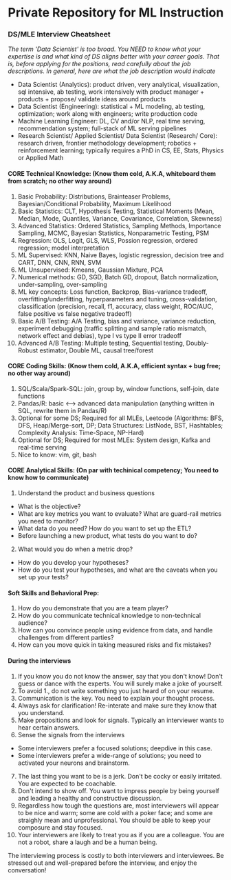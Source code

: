 # Private Repository for ML Instruction

### DS/MLE Interview Cheatsheet

*The term 'Data Scientist' is too broad. You NEED to know what your expertise is and what kind of DS aligns better with your career goals. That is, before applying for the positions, read carefully about the job descriptions. In general, here are what the job description would indicate*
- Data Scientist (Analytics): product driven, very analytical, visualization, sql intensive, ab testing, work intensively with product manager + products + propose/ validate ideas around products
- Data Scientist (Engineering): statistical + ML modeling, ab testing, optimization; work along with engineers; write production code
- Machine Learning Engineer:  DL, CV and/or NLP, real time serving, recommendation system; full-stack of ML serving pipelines
- Research Scientist/ Applied Scientist/ Data Scientist (Research/ Core): research driven, frontier methodology development; robotics + reinforcement learning; typically requires a PhD in CS, EE, Stats, Physics or Applied Math

#### CORE Technical Knowledge: (Know them cold, A.K.A, whiteboard them from scratch; no other way around)
1. Basic Probability: Distributions, Brainteaser Problems, Bayesian/Conditional Probability, Maximum Likelihood
2. Basic Statistics: CLT, Hypothesis Testing, Statistical Moments (Mean, Median, Mode, Quantiles, Variance, Covariance, Correlation, Skewness)
3. Advanced Statistics: Ordered Statistics, Sampling Methods, Importance Sampling, MCMC, Bayesian Statistics, Nonparametric Testing, PSM
4. Regression: OLS, Logit, GLS, WLS, Possion regression, ordered regression; model interpretation 
5. ML Supervised: KNN, Naive Bayes, logistic regression, decision tree and CART, DNN, CNN, RNN, SVM
6. ML Unsupervised: Kmeans, Gaussian Mixture, PCA
7. Numerical methods: GD, SGD, Batch GD, dropout, Batch normalization, under-sampling, over-sampling
8. ML key concepts: Loss function, Backprop, Bias-variance tradeoff, overfitting/underfitting, hyperparameters and tuning, cross-validation, classification (precision, recall, f1, accuracy, class weight, ROC/AUC, false positive vs false negative tradeoff)
9. Basic A/B Testing: A/A Testing, bias and variance, variance reduction, experiment debugging (traffic splitting and sample ratio mismatch, network effect and debias), type I vs type II error tradeoff
10. Advanced A/B Testing: Multiple testing, Sequential testing, Doubly-Robust estimator, Double ML, causal tree/forest

#### CORE Coding Skills: (Know them cold, A.K.A, efficient syntax + bug free; no other way around)
1. SQL/Scala/Spark-SQL: join, group by, window functions, self-join, date functions
2. Pandas/R: basic <--> advanced data manipulation (anything written in SQL, rewrite them in Pandas/R)
3. Optional for some DS; Required for all MLEs, Leetcode (Algorithms: BFS, DFS, Heap/Merge-sort, DP; Data Structures: ListNode, BST, Hashtables; Complexity Analysis: Time-Space, NP-Hard)
4. Optional for DS; Required for most MLEs: System design, Kafka and real-time serving
5. Nice to know: vim, git, bash

#### CORE Analytical Skills: (On par with techinical competency; You need to know how to communicate)
1. Understand the product and business questions
- What is the objective?
- What are key metrics you want to evaluate? What are guard-rail metrics you need to monitor?
- What data do you need? How do you want to set up the ETL?
- Before launching a new product, what tests do you want to do?

2. What would you do when a metric drop?
- How do you develop your hypotheses?
- How do you test your hypotheses, and what are the caveats when you set up your tests?

#### Soft Skills and Behavioral Prep:
1. How do you demonstrate that you are a team player?
2. How do you communicate technical knowledge to non-technical audience?
3. How can you convince people using evidence from data, and handle challenges from different parties?
4. How can you move quick in taking measured risks and fix mistakes?

#### During the interviews
1. If you know you do not know the answer, say that you don't know! Don't guess or dance with the experts. You will surely make a joke of yourself.
2. To avoid 1., do not write something you just heard of on your resume. 
3. Communication is the key. You need to explain your thought process. 
4. Always ask for clarification! Re-interate and make sure they know that you understand. 
5. Make propositions and look for signals. Typically an interviewer wants to hear certain answers. 
6. Sense the signals from the interviews
- Some interviewers prefer a focused solutions; deepdive in this case. 
- Some interviewers prefer a wide-range of solutions; you need to activated your neurons and brainstorm.
7. The last thing you want to be is a jerk. Don't be cocky or easily irritated. You are expected to be coachable. 
8. Don't intend to show off. You want to impress people by being yourself and leading a healthy and constructive discussion. 
9. Regardless how tough the questions are, most interviewers will appear to be nice and warm; some are cold with a poker face; and some are straighly mean and unprofessional. You should be able to keep your composure and stay focused. 
10. Your interviewers are likely to treat you as if you are a colleague. You are not a robot, share a laugh and be a human being. 

The interviewing process is costly to both interviewers and interviewees. Be stressed out and well-prepared before the interview, and enjoy the conversation!
